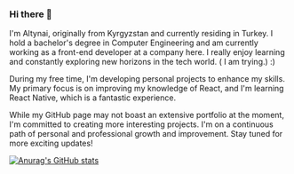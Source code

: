 ### Hi there 👋
I'm Altynai, originally from Kyrgyzstan and currently residing in Turkey. I hold a bachelor's degree in Computer Engineering and am currently working as a front-end developer at a company here. I really enjoy learning and constantly exploring new horizons in the tech world. ( I am trying.) :)

During my free time, I'm developing personal projects to enhance my skills. My primary focus is on improving my knowledge of React, and I'm learning React Native, which is a fantastic experience.

While my GitHub page may not boast an extensive portfolio at the moment, I'm committed to creating more interesting projects. I'm on a continuous path of personal and professional growth and improvement. Stay tuned for more exciting updates!


[![Anurag's GitHub stats](https://github-readme-stats.vercel.app/api?username=altynaisalieva)](https://github.com/anuraghazra/github-readme-stats)
